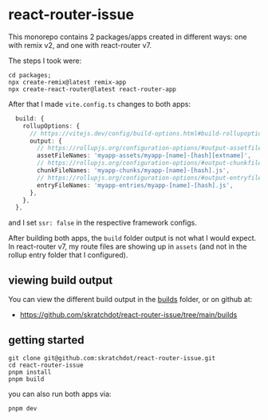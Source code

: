 # react-router-issue

This monorepo contains 2 packages/apps created in different ways: one with remix v2, and one with react-router v7.

The steps I took were:

```shell
cd packages;
npx create-remix@latest remix-app
npx create-react-router@latest react-router-app
```

After that I made `vite.config.ts` changes to both apps:

```typescript
  build: {
    rollupOptions: {
      // https://vitejs.dev/config/build-options.html#build-rollupoptions
      output: {
        // https://rollupjs.org/configuration-options/#output-assetfilenames
        assetFileNames: 'myapp-assets/myapp-[name]-[hash][extname]',
        // https://rollupjs.org/configuration-options/#output-chunkfilenames
        chunkFileNames: 'myapp-chunks/myapp-[name]-[hash].js',
        // https://rollupjs.org/configuration-options/#output-entryfilenames
        entryFileNames: 'myapp-entries/myapp-[name]-[hash].js',
      },
    },
  },
```

and I set `ssr: false` in the respective framework configs.

After building both apps, the `build` folder output is not what I would expect. In react-router v7, my route files are showing up in `assets` (and not in the rollup entry folder that I configured).

## viewing build output

You can view the different build output in the [builds](./builds/) folder, or on github at:

- <https://github.com/skratchdot/react-router-issue/tree/main/builds>

## getting started

```shell
git clone git@github.com:skratchdot/react-router-issue.git
cd react-router-issue
pnpm install
pnpm build
```

you can also run both apps via:

```shell
pnpm dev
```
